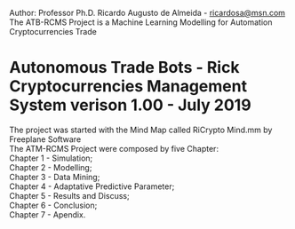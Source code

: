  Author: Professor Ph.D. Ricardo Augusto de Almeida - ricardosa@msn.com
 The ATB-RCMS Project is a Machine Learning Modelling for Automation Cryptocurrencies Trade  
# Autonomous Trade Bots - Rick Cryptocurrencies Management System verison 1.00 - July 2019 
 
 The project was started with the Mind Map called RiCrypto Mind.mm by Freeplane Software <BR>
 The ATM-RCMS Project were composed by five Chapter:<BR>
 Chapter 1 - Simulation;<BR>
 Chapter 2 - Modelling;<BR>
 Chapter 3 - Data Mining;<BR>
 Chapter 4 - Adaptative Predictive Parameter;<BR>
 Chapter 5 - Results and Discuss;<BR>
 Chapter 6 - Conclusion;<BR>
 Chapter 7 - Apendix.
